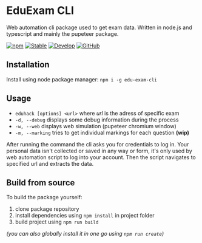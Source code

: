 # EduExam CLI
Web automation cli package used to get exam data. Written in node.js and typescript and mainly the pupeteer package.

[![npm](https://img.shields.io/npm/v/edu-exam-cli?color=green)](https://www.npmjs.com/package/edu-exam-cli)
[![Stable](https://github.com/lampask/educli/workflows/Stable/badge.svg?branch=master)](https://github.com/lampask/educli/actions?query=workflow%3AStable)
[![Develop](https://github.com/lampask/educli/workflows/Develop/badge.svg?branch=develop)](https://github.com/lampask/educli/actions?query=workflow%3ADevelop)
[![GitHub](https://img.shields.io/github/license/lampask/EduCli)](https://opensource.org/licenses/MIT)
## Installation
Install using node package manager: ```npm i -g edu-exam-cli```

## Usage
- `eduhack [options] <url>` where *url* is the adress of specific exam
- `-d, --debug` displays some debug information during the process
- `-w, --web` displays web simulation (pupeteer chromium window)
- `-m, --marking` tries to get individual markings for each question **(wip)**

After running the command the cli asks you for credentials to log in. Your personal data isn't collected or saved in any way or form, it's only used by web automation script to log into your account. Then the script navigates to specified url and extracts the data.

## Build from source
To build the package yourself:
1. clone package repository
2. install dependencies using `npm install` in project folder
3. build project using `npm run build`

*(you can also globally install it in one go using `npm run create`)*